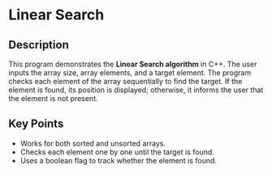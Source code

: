 # Linear Search

## Description
This program demonstrates the **Linear Search algorithm** in C++. The user inputs the array size, array elements, and a target element. The program checks each element of the array sequentially to find the target. If the element is found, its position is displayed; otherwise, it informs the user that the element is not present.

## Key Points
- Works for both sorted and unsorted arrays.
- Checks each element one by one until the target is found.
- Uses a boolean flag to track whether the element is found.

